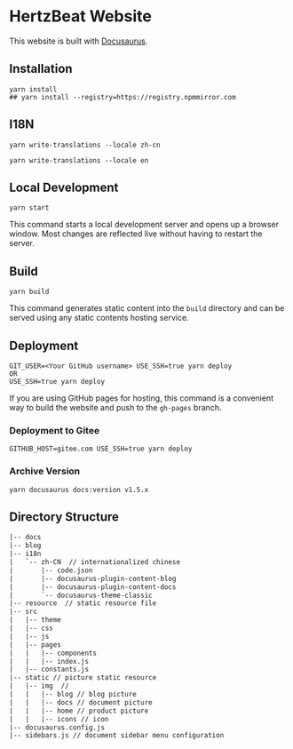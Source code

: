 # HertzBeat Website

This website is built with [Docusaurus](https://docusaurus.io/).

## Installation

```shell
yarn install
## yarn install --registry=https://registry.npmmirror.com
```

## I18N

```console
yarn write-translations --locale zh-cn

yarn write-translations --locale en
```

## Local Development

```console
yarn start
```

This command starts a local development server and opens up a browser window. Most changes are reflected live without having to restart the server.

## Build

```console
yarn build
```

This command generates static content into the `build` directory and can be served using any static contents hosting service.

## Deployment

```console
GIT_USER=<Your GitHub username> USE_SSH=true yarn deploy
OR
USE_SSH=true yarn deploy
```

If you are using GitHub pages for hosting, this command is a convenient way to build the website and push to the `gh-pages` branch.

### Deployment to Gitee

```console
GITHUB_HOST=gitee.com USE_SSH=true yarn deploy  
```

### Archive Version

```shell
yarn docusaurus docs:version v1.5.x
```

## Directory Structure

```html
|-- docs
|-- blog   
|-- i18n
|   `-- zh-CN  // internationalized chinese
|       |-- code.json
|       |-- docusaurus-plugin-content-blog
|       |-- docusaurus-plugin-content-docs
|       `-- docusaurus-theme-classic
|-- resource  // static resource file
|-- src
|   |-- theme
|   |-- css
|   |-- js
|   |-- pages
|   |   |-- components
|   |   |-- index.js
|   |-- constants.js
|-- static // picture static resource
|   |-- img  //
|   |   |-- blog // blog picture
|   |   |-- docs // document picture
|   |   |-- home // product picture
|   |   |-- icons // icon
|-- docusaurus.config.js
|-- sidebars.js // document sidebar menu configuration
```
